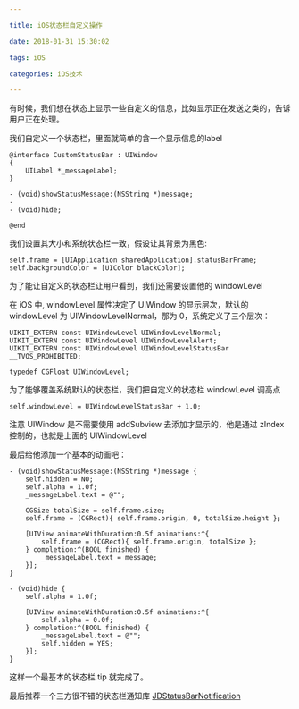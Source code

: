 ```yaml
---

title: iOS状态栏自定义操作

date: 2018-01-31 15:30:02

tags: iOS

categories: iOS技术

---
```



有时候，我们想在状态上显示一些自定义的信息，比如显示正在发送之类的，告诉用户正在处理。

我们自定义一个状态栏，里面就简单的含一个显示信息的label



```
@interface CustomStatusBar : UIWindow
{
    UILabel *_messageLabel;
}

- (void)showStatusMessage:(NSString *)message;
- 
- (void)hide;

@end
```

我们设置其大小和系统状态栏一致，假设让其背景为黑色:

```
self.frame = [UIApplication sharedApplication].statusBarFrame;
self.backgroundColor = [UIColor blackColor];
```


为了能让自定义的状态栏让用户看到，我们还需要设置他的  windowLevel

在 iOS 中, windowLevel 属性决定了 UIWindow 的显示层次，默认的 windowLevel 为 UIWindowLevelNormal，那为 0，系统定义了三个层次：

```
UIKIT_EXTERN const UIWindowLevel UIWindowLevelNormal;
UIKIT_EXTERN const UIWindowLevel UIWindowLevelAlert;
UIKIT_EXTERN const UIWindowLevel UIWindowLevelStatusBar __TVOS_PROHIBITED;

typedef CGFloat UIWindowLevel;
```

为了能够覆盖系统默认的状态栏，我们把自定义的状态栏 windowLevel 调高点

```
self.windowLevel = UIWindowLevelStatusBar + 1.0;
```

注意 UIWindow 是不需要使用 addSubview 去添加才显示的，他是通过 zIndex 控制的，也就是上面的 UIWindowLevel

最后给他添加一个基本的动画吧：

```
- (void)showStatusMessage:(NSString *)message {
    self.hidden = NO;
    self.alpha = 1.0f;
    _messageLabel.text = @"";
    
    CGSize totalSize = self.frame.size;
    self.frame = (CGRect){ self.frame.origin, 0, totalSize.height };
    
    [UIView animateWithDuration:0.5f animations:^{
        self.frame = (CGRect){ self.frame.origin, totalSize };
    } completion:^(BOOL finished) {
        _messageLabel.text = message;
    }];
}

- (void)hide {
    self.alpha = 1.0f;
    
    [UIView animateWithDuration:0.5f animations:^{
        self.alpha = 0.0f;
    } completion:^(BOOL finished) {
        _messageLabel.text = @"";
        self.hidden = YES;
    }];
}
```

这样一个最基本的状态栏 tip 就完成了。

最后推荐一个三方很不错的状态栏通知库 [JDStatusBarNotification](https://github.com/calimarkus/JDStatusBarNotification)